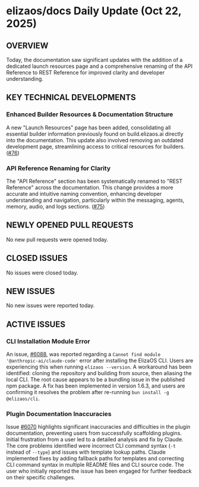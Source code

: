 # elizaos/docs Daily Update (Oct 22, 2025)
## OVERVIEW 
Today, the documentation saw significant updates with the addition of a dedicated launch resources page and a comprehensive renaming of the API Reference to REST Reference for improved clarity and developer understanding.

## KEY TECHNICAL DEVELOPMENTS

### Enhanced Builder Resources & Documentation Structure
A new "Launch Resources" page has been added, consolidating all essential builder information previously found on build.elizaos.ai directly into the documentation. This update also involved removing an outdated development page, streamlining access to critical resources for builders. ([#76](https://github.com/elizaos/docs/pull/76))

### API Reference Renaming for Clarity
The "API Reference" section has been systematically renamed to "REST Reference" across the documentation. This change provides a more accurate and intuitive naming convention, enhancing developer understanding and navigation, particularly within the messaging, agents, memory, audio, and logs sections. ([#75](https://github.com/elizaos/docs/pull/75))

## NEWLY OPENED PULL REQUESTS
No new pull requests were opened today.

## CLOSED ISSUES
No issues were closed today.

## NEW ISSUES
No new issues were reported today.

## ACTIVE ISSUES

### CLI Installation Module Error
An issue, [#6088](https://github.com/elizaos/docs/issues/6088), was reported regarding a `Cannot find module '@anthropic-ai/claude-code'` error after installing the ElizaOS CLI. Users are experiencing this when running `elizaos --version`. A workaround has been identified: cloning the repository and building from source, then aliasing the local CLI. The root cause appears to be a bundling issue in the published npm package. A fix has been implemented in version 1.6.3, and users are confirming it resolves the problem after re-running `bun install -g @elizaos/cli`.

### Plugin Documentation Inaccuracies
Issue [#6070](https://github.com/elizaos/docs/issues/6070) highlights significant inaccuracies and difficulties in the plugin documentation, preventing users from successfully scaffolding plugins. Initial frustration from a user led to a detailed analysis and fix by Claude. The core problems identified were incorrect CLI command syntax (`-t` instead of `--type`) and issues with template lookup paths. Claude implemented fixes by adding fallback paths for templates and correcting CLI command syntax in multiple README files and CLI source code. The user who initially reported the issue has been engaged for further feedback on their specific challenges.